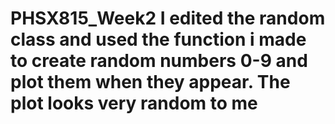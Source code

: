 # PHSX815_Week2 I edited the random class and used the function i made to create random numbers 0-9 and plot them when they appear. The plot looks very random to me

